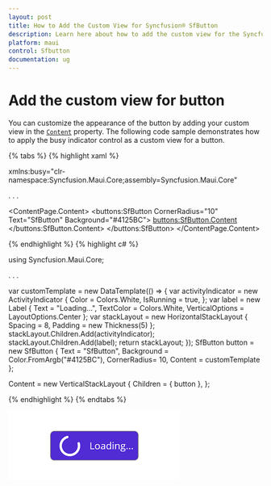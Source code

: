 ```yaml
---
layout: post
title: How to Add the Custom View for Syncfusion® SfButton
description: Learn here about how to add the custom view for the Syncfusion® .NET MAUI Button (SfButton) control.
platform: maui
control: Sfbutton
documentation: ug
---
```


# Add the custom view for button

You can customize the appearance of the button by adding your custom view in the [`Content`](https://help.syncfusion.com/cr/maui/Syncfusion.Maui.Buttons.SfButton.html#Syncfusion_Maui_Buttons_SfButton_Content) property. The following code sample demonstrates how to apply the busy indicator control as a custom view for a button.

{% tabs %}
{% highlight xaml %}

xmlns:busy="clr-namespace:Syncfusion.Maui.Core;assembly=Syncfusion.Maui.Core"

. . .

<ContentPage.Content>
    <buttons:SfButton  CornerRadius="10" Text="SfButton" Background="#4125BC">
        <buttons:SfButton.Content>
            <DataTemplate>
                <HorizontalStackLayout Spacing = "8" Padding="5">
                    <ActivityIndicator Color = "White" IsRunning="True"/>
                    <Label Text = "Loading..." VerticalOptions="Center" TextColor="White"/>
                </HorizontalStackLayout>
            </DataTemplate>
        </buttons:SfButton.Content>
    </buttons:SfButton>
</ContentPage.Content>

{% endhighlight %}
{% highlight c# %}

using Syncfusion.Maui.Core;

. . . 

var customTemplate = new DataTemplate(() =>
{
    var activityIndicator = new ActivityIndicator
    {
        Color = Colors.White,
        IsRunning = true,
    };
    var label = new Label
    {
        Text = "Loading...",
        TextColor = Colors.White,
        VerticalOptions = LayoutOptions.Center
    };
    var stackLayout = new HorizontalStackLayout
    {
        Spacing = 8,
        Padding = new Thickness(5)
    };
    stackLayout.Children.Add(activityIndicator);
    stackLayout.Children.Add(label);
    return stackLayout;
});
SfButton button = new SfButton
{
    Text = "SfButton",
    Background = Color.FromArgb("#4125BC"),
    CornerRadius= 10,
    Content = customTemplate
};

Content = new VerticalStackLayout
{
    Children = { button },
};


{% endhighlight %}
{% endtabs %}

![SfButton with custom view](images/button-content.png)